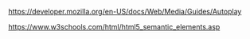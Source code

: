 https://developer.mozilla.org/en-US/docs/Web/Media/Guides/Autoplay

https://www.w3schools.com/html/html5_semantic_elements.asp